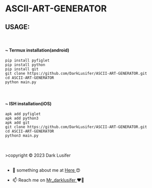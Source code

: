 # ASCII-ART-GENERATOR

<h2 color="red" >USAGE:</h2>
<br>     <h4> ~ Termux installation(android) </h4>

` pip install pyfiglet ` <br>
` pip install python ` <br>
` pip install git ` <br>
` git clone https://github.com/DarkLusifer/ASCII-ART-GENERATOR.git ` <br>
` cd ASCII-ART-GENERATOR ` <br>
` python main.py ` <br> 
<br>
<br>     <h4> ~ ISH installation(iOS) </h4>

` apk add pyfiglet ` <br>
` apk add python3 ` <br>
` apk add git ` <br>
` git clone https://github.com/DarkLusifer/ASCII-ART-GENERATOR.git ` <br>
` cd ASCII-ART-GENERATOR ` <br>
` python3 main.py ` <br>


  <br>
  <br>
   >copyright © 2023 Dark Lusifer 
  <br>
  <br>
  
  
  
<p>

  - 💬 something about me at <a href="https://t.me/about_DarkLusifer"> Here </a> :heart_eyes:

  - 📫 Reach me on <a href="https://t.me/Mr_darklusifer"> Mr_darklusifer </a> :heart_on_fire:


<p align="left">
</p>
